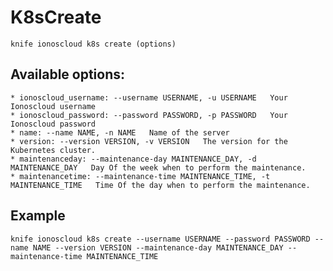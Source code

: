 # K8sCreate



    knife ionoscloud k8s create (options)


## Available options:

```
* ionoscloud_username: --username USERNAME, -u USERNAME   Your Ionoscloud username
* ionoscloud_password: --password PASSWORD, -p PASSWORD   Your Ionoscloud password
* name: --name NAME, -n NAME   Name of the server
* version: --version VERSION, -v VERSION   The version for the Kubernetes cluster.
* maintenanceday: --maintenance-day MAINTENANCE_DAY, -d MAINTENANCE_DAY   Day Of the week when to perform the maintenance.
* maintenancetime: --maintenance-time MAINTENANCE_TIME, -t MAINTENANCE_TIME   Time Of the day when to perform the maintenance.
```

## Example

    knife ionoscloud k8s create --username USERNAME --password PASSWORD --name NAME --version VERSION --maintenance-day MAINTENANCE_DAY --maintenance-time MAINTENANCE_TIME
